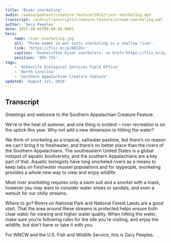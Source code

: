```yaml
---
title: 'River snorkeling'
audio: /audio/podcast/creature-feature/2015/river-snorkeling.mp3
transcript: /audio/transcripts/creature-feature/stream-snorkeling.pdf
author: 'Gary Peeples'
date: 2015-08-03T00:00:00.000Z
hero:
    name: river-snorkeling.jpg
    alt: 'Three women in wet suits snorkeling in a shallow river.'
    link: 'https://flic.kr/p/HG5Zki'
    caption: 'Oconaluftee River snorkelers. <a href="https://flic.kr/p/HG5Zki">Photo</a> by Gary Peeples, USFWS.'
    position: '50% 75%'
tags:
    - 'Asheville Ecological Services Field Office'
    - 'North Carolina'
    - 'Southern Appalachian Creature Feature'
updated: 'August 1st, 2018'
---
```


## Transcript

Greetings and welcome to the Southern Appalachian Creature Feature.

We’re in the heat of summer, and one thing is evident – river recreation is on the uptick this year. Why not add a new dimension to hitting the water?

We think of snorkeling as a tropical, saltwater pastime, but there’s no reason we can’t bring it to freshwater, and there’s no better place than the rivers of the Southern Appalachians. The southeastern United States is a global hotspot of aquatic biodiversity, and the southern Appalachians are a key part of that. Aquatic biologists have long snorkeled rivers as a means to keep tabs on freshwater mussel populations and for laypeople, snorkeling provides a whole new way to view and enjoy wildlife.

Most river snorkeling requires only a swim suit and a snorkel with a mask, however you may want to consider water shoes or sandals, and even a wetsuit for our chilly streams.

Where to go? Rivers on National Park and National Forest Lands are a good start. That the area around these streams is protected helps ensure both clear water for viewing and higher water quality. When hitting the water, make sure you’re following rules for the site you’re visiting, and enjoy the wildlife, but don’t harm or take it with you.

For WNCW and the U.S. Fish and Wildlife Service, this is Gary Peeples.